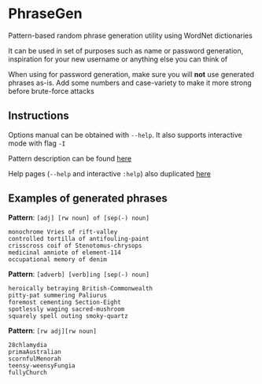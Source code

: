 # PhraseGen

Pattern-based random phrase generation utility using WordNet dictionaries

It can be used in set of purposes such as name or password generation, inspiration for your new username or anything else you can think of

When using for password generation, make sure you will __not__ use generated phrases as-is. Add some numbers and case-variety to make it more strong before brute-force attacks

## Instructions

Options manual can be obtained with `--help`. It also supports interactive mode with flag `-I`

Pattern description can be found [here](docs/pattern_syntax.md)

Help pages (`--help` and interactive `:help`) also duplicated [here](docs/help.md)

## Examples of generated phrases

__Pattern__: `[adj] [rw noun] of [sep(-) noun]`
```
monochrome Vries of rift-valley
controlled tortilla of antifouling-paint
crisscross coif of Stenotomus-chrysops
medicinal amniote of element-114
occupational memory of denim
```

__Pattern__: `[adverb] [verb]ing [sep(-) noun]`
```
heroically betraying British-Commonwealth
pitty-pat summering Paliurus
foremost cementing Section-Eight
spotlessly waging sacred-mushroom
squarely spell outing smoky-quartz
```

__Pattern__: `[rw adj][rw noun]`
```
28chlamydia
primaAustralian
scornfulMenorah
teensy-weensyFungia
fullyChurch
```
